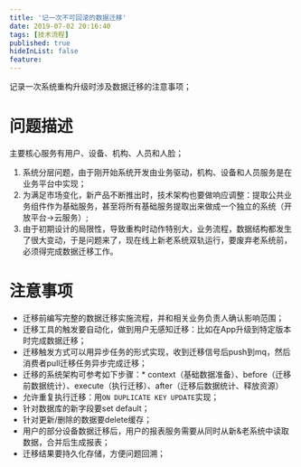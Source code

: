 ```yaml
---
title: '记一次不可回滚的数据迁移'
date: 2019-07-02 20:16:40
tags: [技术流程]
published: true
hideInList: false
feature: 
---
```

记录一次系统重构升级时涉及数据迁移的注意事项；
<!-- more -->
# 问题描述
主要核心服务有用户、设备、机构、人员和人脸；
1. 系统分层问题，由于刚开始系统开发由业务驱动，机构、设备和人员服务是在业务平台中实现；
2. 为满足市场变化，新产品不断推出时，技术架构也要做响应调整：提取公共业务组件作为基础服务，甚至将所有基础服务提取出来做成一个独立的系统（开放平台->云服务）;
3. 由于初期设计的局限性，导致重构时动作特别大，业务流程，数据结构都发生了很大变动，于是问题来了，现在线上新老系统双轨运行，要废弃老系统前，必须得完成数据迁移工作。

#  注意事项
* 迁移前编写完整的数据迁移实施流程，并和相关业务负责人确认影响范围；
* 迁移工具的触发要自动化，做到用户无感知迁移：比如在App升级到特定版本时完成数据迁移；
* 迁移触发方式可以用异步任务的形式实现，收到迁移信号后push到mq，然后消费者pull迁移任务异步完成迁移；
* 迁移的系统架构可参考如下步骤：* context（基础数据准备）、before（迁移前数据统计）、execute（执行迁移）、after（迁移后数据统计、释放资源）
* 允许重复执行迁移：用`ON DUPLICATE KEY UPDATE`实现；
* 针对数据库的新字段要set default；
* 针对更新/删除的数据要delete缓存；
* 用户的部分设备数据迁移后，用户的报表服务需要从同时从新&老系统中读取数据，合并后生成报表；
* 迁移结果要持久化存储，方便问题回溯；
